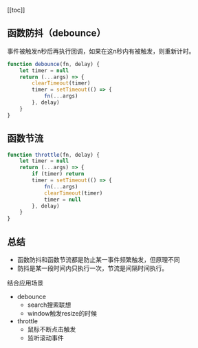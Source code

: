 [[toc]]

## 函数防抖（debounce）

事件被触发n秒后再执行回调，如果在这n秒内有被触发，则重新计时。

```js
function debounce(fn, delay) {
    let timer = null
    return (...args) => {
        clearTimeout(timer)
        timer = setTimeout(() => {
            fn(...args)
        }, delay)
    }
}
```



## 函数节流

```js
function throttle(fn, delay) {
    let timer = null
    return (...args) => {
        if (timer) return
        timer = setTimeout(() => {
            fn(...args)
            clearTimeout(timer)
            timer = null
        }, delay)
    }
}
```

## 总结

- 函数防抖和函数节流都是防止某一事件频繁触发，但原理不同
- 防抖是某一段时间内只执行一次，节流是间隔时间执行。

结合应用场景

- debounce
    - search搜索联想
    - window触发resize的时候
- throttle
    - 鼠标不断点击触发
    - 监听滚动事件